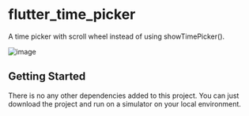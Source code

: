 # flutter_time_picker

A time picker with scroll wheel instead of using showTimePicker().

![image](https://github.com/leonlee603/flutter_time_picker_scroll_wheel/assets/64774630/5ce29680-44a2-4268-8f59-54aaa31f5586)

## Getting Started

There is no any other dependencies added to this project. You can just download the project and run on a simulator on your local environment.

